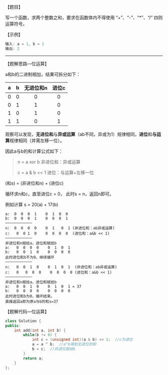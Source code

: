【题目】

写一个函数，求两个整数之和，要求在函数体内不得使用 “+”、“-”、“*”、“/” 四则运算符号。

【示例】

```c++
输入: a = 1, b = 1
输出: 2
```

---

【题解思路—位运算】

a和b的二进制相加，结果可拆分如下：

|  a   |  b   | 无进位和n | 进位c |
| :--: | :--: | :-------: | :---: |
|  0   |  0   |     0     |   0   |
|  0   |  1   |     1     |   0   |
|  1   |  0   |     1     |   0   |
|  1   |  1   |     0     |   1   |

观察可以发现，**无进位和**与**异或运算**（ab不同，异或为1）规律相同，**进位**和**与运算**规律相同（并需左移一位）。

因此a与b的和计算公式如下：

> n = a xor b  非进位和：异或运算
>
> c = a & b << 1  进位：与运算+左移一位

(和s) = (非进位和n) + (进位c)

循环求n和c，直至进位c = 0， 此时s = n，返回n即可。

例如计算 s = 20(a) + 17(b)

```
a:  0  0  0  1    0  1  0  0
b:  0  0  0  1    0  0  0  1
————————————
n:  0  0  0  0    0  1   0  1 (非进位和：ab异或运算)
c:   0  0 1  0    0  0  0  0  (进位和：a&b << 1)
————————————
非进位和n赋给a，进位和赋给b
a:   0  0  0  0    0  1  0  1
b:   0  0  1  0    0  0  0  0
此时进位和b不为0，继续循环
————————————
n:   0  0  1  0    0  1  0  1  (非进位和：ab异或运算)
c:   0   0  0  0    0  0  0  0 (进位和：a&b << 1)
————————————
非进位和n赋给a，进位和赋给b
a:   0  0  1  0    0  1  0  1 = 37
b:   0  0  0  0    0  0  0  0
此时进位和b为0，循环结束。
直接返回a即为原a与b的和s=37
```

【题解代码—位运算】

```c++
class Solution {
public:
    int add(int a, int b) {
        while(b != 0) {
            int c = (unsigned int)(a & b) << 1;  //c为进位
            a = a ^ b;  //a^b得到无进位的和
            b = c;  //将进位赋给b
        }
        return a;
    }
};
```

